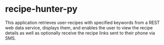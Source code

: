 # recipe-hunter-py

This application retrieves user-recipes with specified keywords from a REST web data service, displays them, and enables the user to view the recipe details as well as optionally receive the recipe links sent to their phone via SMS.
